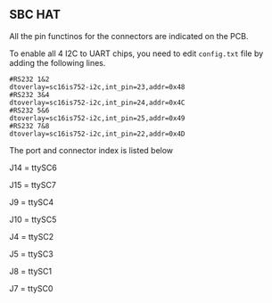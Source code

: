 
## **SBC HAT**
All the pin functinos for the connectors are indicated on the PCB.

  To enable all 4 I2C to UART chips, you need to edit `config.txt` file by adding the following lines.
  
  ```
#RS232 1&2 
dtoverlay=sc16is752-i2c,int_pin=23,addr=0x48
#RS232 3&4
dtoverlay=sc16is752-i2c,int_pin=24,addr=0x4C
#RS232 5&6 
dtoverlay=sc16is752-i2c,int_pin=25,addr=0x49
#RS232 7&8
dtoverlay=sc16is752-i2c,int_pin=22,addr=0x4D
  ```
  The port and connector index is listed below

  J14 = ttySC6

  J15 = ttySC7
  
  J9 = ttySC4
  
  J10 = ttySC5
  
  J4 = ttySC2
  
  J5 = ttySC3
  
  J8 = ttySC1
  
  J7 = ttySC0
  